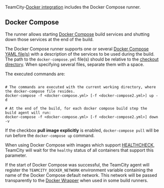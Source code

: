 [//]: # (title: Docker Compose)
[//]: # (auxiliary-id: Docker Compose)

TeamCity-[Docker integration](integrating-teamcity-with-docker.md) includes the Docker Compose runner.

<include src="integrating-teamcity-with-docker.md" include-id="reqs-supported-env"/>

## Docker Compose

<chunk include-id="docker-compose">

The runner allows starting [Docker Compose](https://docs.docker.com/compose/) build services and shutting down those services at the end of the build.

The Docker Compose runner supports one or several [Docker Compose YAML file(s)](https://docs.docker.com/compose/compose-file/compose-file-v2/) with a description of the services to be used during the build. The path to the `docker-compose.yml` file(s) should be relative to the [checkout directory](build-checkout-directory.md). When specifying several files, separate them with a space.

The executed commands are:

```Shell

# The commands are executed with the current working directory, where the docker-compose file resides.
docker-compose -f <docker-compose.yml> [-f <docker-compose2.yml>] up -d

# At the end of the build, for each docker compose build step the build agent will run:
docker-compose -f <docker-compose.yml> [-f <docker-compose2.yml>] down -v
```


If the checkbox __pull image explicitly__ is enabled, `docker-compose pull` will be run before the `docker-compose up` command.

When using Docker Compose with images which support [HEALTHCHECK](https://docs.docker.com/engine/reference/builder/#healthcheck), TeamCity will wait for the `healthy` status of all containers that support this parameter.

If the start of Docker Compose was successful, the TeamCity agent will register the `TEAMCITY_DOCKER_NETWORK` environment variable containing the name of the Docker Compose default network. This network will be passed transparently to the [Docker Wrapper](integrating-teamcity-with-docker.md) when used in some build runners. 

</chunk>
